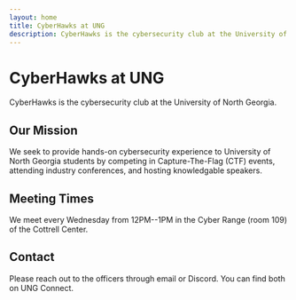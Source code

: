 ```yaml
---
layout: home
title: CyberHawks at UNG
description: CyberHawks is the cybersecurity club at the University of North Georgia.
---
```


# CyberHawks at UNG

CyberHawks is the cybersecurity club at the University of North Georgia.

## Our Mission

We seek to provide hands-on cybersecurity experience to University of North Georgia students by competing in Capture-The-Flag (CTF) events, attending industry conferences, and hosting knowledgable speakers.

## Meeting Times

We meet every Wednesday from 12PM--1PM in the Cyber Range (room 109) of the Cottrell Center.

## Contact

Please reach out to the officers through email or Discord. You can find both on UNG Connect.
